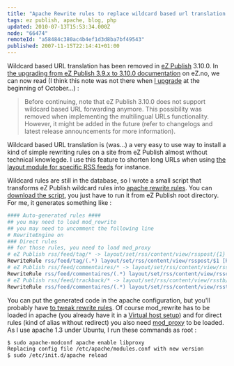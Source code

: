 ```yaml
---
title: "Apache Rewrite rules to replace wildcard based url translation in eZ Publish 3.10.0"
tags: ez publish, apache, blog, php
updated: 2010-07-13T15:53:34.000Z
node: "66474"
remoteId: "a58484c380ac4b4ef1d3d8ba7bf49543"
published: 2007-11-15T22:14:41+01:00
---
```


Wildcard based URL translation has been removed in [eZ Publish](/tag/ez-publish) 3.10.0. In [the upgrading from eZ Publish 3.9.x to 3.10.0 documentation](http://ez.no/doc/ez_publish/upgrading/upgrading_to_3_10/from_3_9_x_to_3_10_0) on eZ.no, we can now read (I think this note was not there when [I upgrade](/post/upgrading-a-large-site-from-ez-publish-3-9-2-to-ez-publish-3-10) at the beginning of October...) :

<blockquote>
Before continuing, note that eZ Publish 3.10.0 does not support wildcard based URL forwarding anymore. This possibility was removed when implementing the multilingual URLs functionality. However, it might be added in the future (refer to changelogs and latest release announcements for more information).
</blockquote>


Wildcard based URL translation is (was...) a very easy to use way to install a kind of simple rewriting rules on a site from eZ Publish almost without technical knowlegde. I use this feature to shorten long URLs when using [the layout module for specific RSS feeds](/post/des-fils-rss-sur-mesure-dans-ez-publish) for instance.


Wildcard rules are still in the database, so I wrote a small script that transforms eZ Publish wildcard rules into [apache rewrite rules](http://httpd.apache.org/docs/1.3/mod/mod_rewrite.html). You can [download the script](/files/wildcard_apache_rules.php.txt), you just have to run it from eZ Publish root directory. For me, it generates something like :

``` apache
#### Auto-generated rules ####
## you may need to load mod_rewrite
## you may need to uncomment the following line
# RewriteEngine on
### Direct rules
## for those rules, you need to load mod_proxy
# eZ Publish rss/feed/tag/* -> layout/set/rss/content/view/rsspost/{1}
RewriteRule rss/feed/tag/(.*) layout/set/rss/content/view/rsspost/$1 [P,L]
# eZ Publish rss/feed/commentaires/* -> layout/set/rss/content/view/rssco/{1}
RewriteRule rss/feed/commentaires/(.*) layout/set/rss/content/view/rssco/$1 [P,L]
# eZ Publish rss/feed/trackback/* -> layout/set/rss/content/view/rsstb/{1}
RewriteRule rss/feed/commentaires/(.*) layout/set/rss/content/view/rsstb/$1 [P,L]
```


You can put the generated code in the apache configuration, but you'll probably have [to tweak rewrite rules](/post/citations-a-propos-du-module-apache-mod-rewrite). Of course mod_rewrite has to be loaded in apache (you already have it in a [Virtual host setup](http://ez.no/doc/ez_publish/technical_manual/3_10/installation/virtual_host_setup)) and for direct rules (kind of alias without redirect) you also need [mod_proxy](http://httpd.apache.org/docs/1.3/mod/mod_proxy.html) to be loaded. As I use apache 1.3 under Ubuntu, I run these commands as root :

``` bash
$ sudo apache-modconf apache enable libproxy
Replacing config file /etc/apache/modules.conf with new version
$ sudo /etc/init.d/apache reload
```

